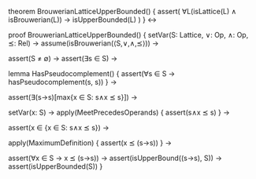theorem BrouwerianLatticeUpperBounded() {
  assert(
    ∀L(isLattice(L) ∧ isBrouwerian(L)) → isUpperBounded(L)
  )
} ↔

proof BrouwerianLatticeUpperBounded() {
  setVar(S: Lattice, ∨: Op, ∧: Op, ⪯: Rel) →
  assume(isBrouwerian(⟨S,∨,∧,⪯⟩)) →
  
  assert(S ≠ ∅) →
  assert(∃s ∈ S) →
  
  lemma HasPseudocomplement() {
    assert(∀s ∈ S → hasPseudocomplement(s, s))
  } →
  
  assert(∃(s→s)[max{x ∈ S: s∧x ⪯ s}]) →
  
  setVar(x: S) →
  apply(MeetPrecedesOperands) {
    assert(s∧x ⪯ s)
  } →
  
  assert(x ∈ {x ∈ S: s∧x ⪯ s}) →
  
  apply(MaximumDefinition) {
    assert(x ⪯ (s→s))
  } →
  
  assert(∀x ∈ S → x ⪯ (s→s)) →
  assert(isUpperBound((s→s), S)) →
  assert(isUpperBounded(S))
}